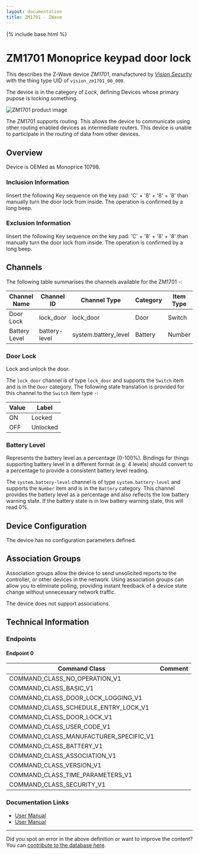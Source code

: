```yaml
---
layout: documentation
title: ZM1701 - ZWave
---
```


{% include base.html %}

# ZM1701 Monoprice keypad door lock
This describes the Z-Wave device *ZM1701*, manufactured by *[Vision Security](http://www.visionsecurity.com.tw/)* with the thing type UID of ```vision_zm1701_00_000```.

The device is in the category of *Lock*, defining Devices whose primary pupose is locking something.

![ZM1701 product image](https://www.cd-jackson.com/zwave_device_uploads/301/301_default.png)


The ZM1701 supports routing. This allows the device to communicate using other routing enabled devices as intermediate routers.  This device is unable to participate in the routing of data from other devices.

## Overview

Device is OEMed as Monoprice 10798.

### Inclusion Information

Iinsert the following Key sequence on the key pad: 'C' + '8' + '8' + '8' than manually turn the door lock from inside. The operation is confirmed by a long beep.

### Exclusion Information

Iinsert the following Key sequence on the key pad: 'C' + '8' + '8' + '8' than manually turn the door lock from inside. The operation is confirmed by a long beep.

## Channels

The following table summarises the channels available for the ZM1701 -:

| Channel Name | Channel ID | Channel Type | Category | Item Type |
|--------------|------------|--------------|----------|-----------|
| Door Lock | lock_door | lock_door | Door | Switch | 
| Battery Level | battery-level | system.battery_level | Battery | Number |

### Door Lock
Lock and unlock the door.

The ```lock_door``` channel is of type ```lock_door``` and supports the ```Switch``` item and is in the ```Door``` category.
The following state translation is provided for this channel to the ```Switch``` item type -:

| Value | Label     |
|-------|-----------|
| ON | Locked |
| OFF | Unlocked |

### Battery Level
Represents the battery level as a percentage (0-100%). Bindings for things supporting battery level in a different format (e.g. 4 levels) should convert to a percentage to provide a consistent battery level reading.

The ```system.battery-level``` channel is of type ```system.battery-level``` and supports the ```Number``` item and is in the ```Battery``` category.
This channel provides the battery level as a percentage and also reflects the low battery warning state. If the battery state is in low battery warning state, this will read 0%.


## Device Configuration

The device has no configuration parameters defined.

## Association Groups

Association groups allow the device to send unsolicited reports to the controller, or other devices in the network. Using association groups can allow you to eliminate polling, providing instant feedback of a device state change without unnecessary network traffic.

The device does not support associations.
## Technical Information

### Endpoints

#### Endpoint 0

| Command Class | Comment |
|---------------|---------|
| COMMAND_CLASS_NO_OPERATION_V1| |
| COMMAND_CLASS_BASIC_V1| |
| COMMAND_CLASS_DOOR_LOCK_LOGGING_V1| |
| COMMAND_CLASS_SCHEDULE_ENTRY_LOCK_V1| |
| COMMAND_CLASS_DOOR_LOCK_V1| |
| COMMAND_CLASS_USER_CODE_V1| |
| COMMAND_CLASS_MANUFACTURER_SPECIFIC_V1| |
| COMMAND_CLASS_BATTERY_V1| |
| COMMAND_CLASS_ASSOCIATION_V1| |
| COMMAND_CLASS_VERSION_V1| |
| COMMAND_CLASS_TIME_PARAMETERS_V1| |
| COMMAND_CLASS_SECURITY_V1| |

### Documentation Links

* [User Manual](https://www.cd-jackson.com/zwave_device_uploads/301/monoprice-door-lock-10798-Manual-131204.pdf)
* [User Manual](https://www.cd-jackson.com/zwave_device_uploads/301/VIS-ZM1701.pdf)

---

Did you spot an error in the above definition or want to improve the content?
You can [contribute to the database here](http://www.cd-jackson.com/index.php/zwave/zwave-device-database/zwave-device-list/devicesummary/301).
